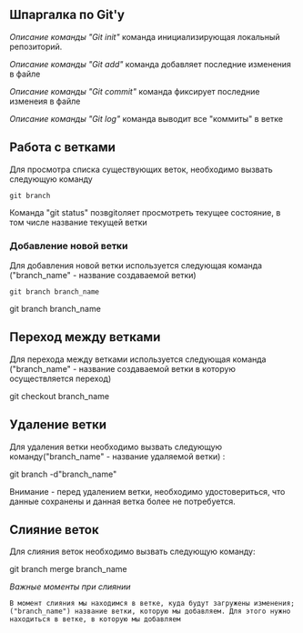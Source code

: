 ## Шпаргалка по Git'y

_Описание команды "Git init"_
команда инициализирующая локальный репозиторий.

_Описание команды "Git add"_
команда добавляет последние изменения в файле

_Описание команды "Git commit"_
команда фиксирует последние изменеия в файле

_Описание команды "Git log"_
команда выводит все "коммиты" в ветке

## Работа с ветками

Для просмотра списка существующих веток, необходимо вызвать следующую команду

    git branch

Команда "git status" позвgitоляет просмотреть текущее состояние, в том числе название текущей ветки

### Добавление новой ветки

Для добавления новой ветки используется следующая команда ("branch_name" - название создаваемой ветки)

    git branch branch_name

git branch branch_name

## Переход между ветками

Для перехода между ветками используется следующая команда ("branch_name" - название создаваемой ветки в которую осуществляется переход)

git checkout branch_name

## Удаление ветки

Для удаления ветки необходимо вызвать следующую команду("branch_name" - название удаляемой ветки) :

git branch -d"branch_name"

Внимание - перед удалением ветки, необходимо удостовериться, что данные сохранены и данная ветка более не потребуется.

## Слияние веток

Для слияния веток необходимо вызвать следующую команду:

git branch merge branch_name

_Важные моменты при слиянии_

    В момент слияния мы находимся в ветке, куда будут загружены изменения;
    ("branch_name") название ветки, которую мы добавляем. Для этого нужно находиться в ветке, в которую мы добавляем
